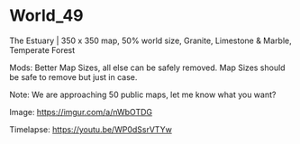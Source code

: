 # World_49
The Estuary | 350 x 350 map, 50% world size, Granite, Limestone &amp; Marble, Temperate Forest

Mods: Better Map Sizes, all else can be safely removed. Map Sizes should be safe to remove but just in case.

Note: We are approaching 50 public maps, let me know what you want?

Image: https://imgur.com/a/nWbOTDG

Timelapse: https://youtu.be/WP0dSsrVTYw
